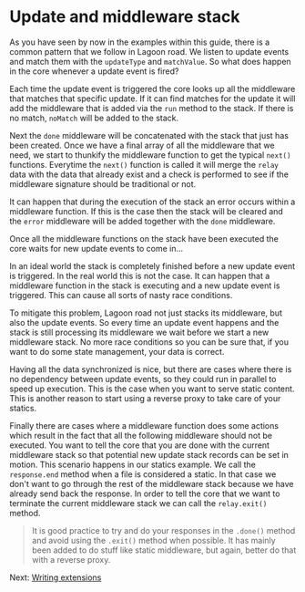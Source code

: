 # Update and middleware stack

As you have seen by now in the examples within this guide, there is a common pattern that we follow in Lagoon road. We listen to update events and match them with the `updateType` and `matchValue`. So what does happen in the core whenever a update event is fired?

Each time the update event is triggered the core looks up all the middleware that matches that specific update. If it can find matches for the update it will add the middleware that is added via the `run` method to the stack. If there is no match, `noMatch` will be added to the stack.

Next the `done` middleware will be concatenated with the stack that just has been created. Once we have a final array of all the middleware that we need, we start to thunkify the middleware function to get the typical `next()` functions. Everytime the `next()` function is called it will merge the `relay` data with the data that already exist and a check is performed to see if the middleware signature should be traditional or not.

It can happen that during the execution of the stack an error occurs within a middleware function. If this is the case then the stack will be cleared and the `error` middleware will be added together with the `done` middleware.

Once all the middleware functions on the stack have been executed the core waits for new update events to come in...

In an ideal world the stack is completely finished before a new update event is triggered. In the real world this is not the case. It can happen that a middleware function in the stack is executing and a new update event is triggered. This can cause all sorts of nasty race conditions.

To mitigate this problem, Lagoon road not just stacks its middleware, but also the update events. So every time an update event happens and the stack is still processing its middleware we wait before we start a new middleware stack. No more race conditions so you can be sure that, if you want to do some state management, your data is correct.

Having all the data synchronized is nice, but there are cases where there is no dependency between update events, so they could run in parallel to speed up execution. This is the case when you want to serve static content. This is another reason to start using a reverse proxy to take care of your statics.

Finally there are cases where a middleware function does some actions which result in the fact that all the following middleware should not be executed. You want to tell the core that you are done with the current middleware stack so that potential new update stack records can be set in motion. This scenario happens in our statics example. We call the `response.end` method when a file is considered a static. In that case we don't want to go through the rest of the middleware stack because we have already send back the response. In order to tell the core that we want to terminate the current middleware stack we can call the `relay.exit()` method.

> It is good practice to try and do your responses in the `.done()` method and avoid using the `.exit()` method when possible. It has mainly been added to do stuff like static middleware, but again, better do that with a reverse proxy.

Next: [Writing extensions](/guide/writing-extensions)

